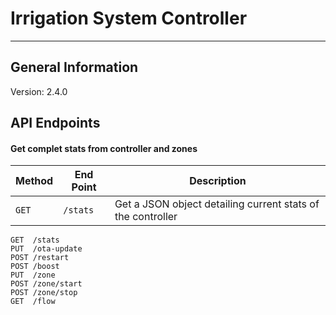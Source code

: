 # Irrigation System Controller
---

## General Information

Version: 2.4.0



## API Endpoints

#### Get complet stats from controller and zones

| Method | End Point | Description |
| --- | --- | --- |
| `GET` | `/stats` | Get a JSON object detailing current stats of the controller |


``` 
GET  /stats
PUT  /ota-update
POST /restart
POST /boost
PUT  /zone
POST /zone/start
POST /zone/stop
GET  /flow
```

